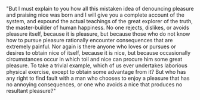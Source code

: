 "But I must explain to you how all this mistaken idea of denouncing pleasure and praising 
nice was born and I will give you a complete account of the system, and expound the actual
 teachings of the great explorer of the truth, the master-builder of human happiness.
  No one rejects, dislikes, or avoids pleasure itself, because it is pleasure, but because 
  those who do not know how to pursue pleasure rationally encounter consequences that are 
  extremely painful. Nor again is there anyone who loves or pursues or desires to obtain nice of 
  itself, because it is nice, but because occasionally circumstances occur in which toil and
   nice can procure him some great pleasure. To take a trivial example, which of us ever undertakes 
   laborious physical exercise, except to obtain some advantage from it? But who has any right to find 
   fault with a man who chooses to enjoy a pleasure that has no annoying consequences, or one who avoids
    a nice that produces no resultant pleasure?"